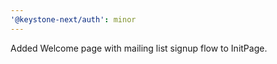 ```yaml
---
'@keystone-next/auth': minor
---
```


Added Welcome page with mailing list signup flow to InitPage.
